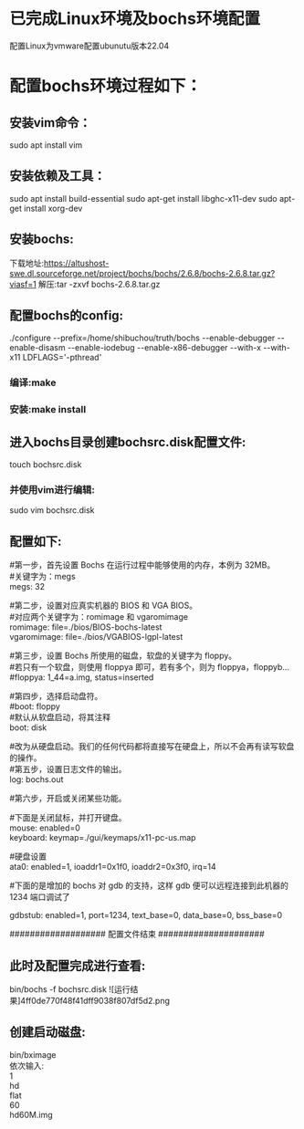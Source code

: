 # 已完成Linux环境及bochs环境配置
配置Linux为vmware配置ubunutu版本22.04
# 配置bochs环境过程如下：
## 安装vim命令：
sudo apt install vim
## 安装依赖及工具：
sudo apt install build-essential
sudo apt-get install libghc-x11-dev
sudo apt-get install xorg-dev
## 安装bochs:
下载地址:https://altushost-swe.dl.sourceforge.net/project/bochs/bochs/2.6.8/bochs-2.6.8.tar.gz?viasf=1
解压:tar -zxvf bochs-2.6.8.tar.gz
## 配置bochs的config:
./configure --prefix=/home/shibuchou/truth/bochs --enable-debugger --enable-disasm --enable-iodebug --enable-x86-debugger --with-x --with-x11 LDFLAGS='-pthread'
### 编译:make
### 安装:make install
## 进入bochs目录创建bochsrc.disk配置文件:
touch bochsrc.disk
### 并使用vim进行编辑:
sudo vim bochsrc.disk
## 配置如下:
#第一步，首先设置 Bochs 在运行过程中能够使用的内存，本例为 32MB。  
#关键字为：megs  
megs: 32

#第二步，设置对应真实机器的 BIOS 和 VGA BIOS。  
#对应两个关键字为：romimage 和 vgaromimage  
romimage: file=./bios/BIOS-bochs-latest  
vgaromimage: file=./bios/VGABIOS-lgpl-latest

#第三步，设置 Bochs 所使用的磁盘，软盘的关键字为 floppy。  
#若只有一个软盘，则使用 floppya 即可，若有多个，则为 floppya，floppyb…  
#floppya: 1_44=a.img, status=inserted

#第四步，选择启动盘符。  
#boot: floppy  
#默认从软盘启动，将其注释  
boot: disk

#改为从硬盘启动。我们的任何代码都将直接写在硬盘上，所以不会再有读写软盘的操作。  
#第五步，设置日志文件的输出。  
log: bochs.out

#第六步，开启或关闭某些功能。

#下面是关闭鼠标，并打开键盘。  
mouse: enabled=0  
keyboard: keymap=./gui/keymaps/x11-pc-us.map

#硬盘设置  
ata0: enabled=1, ioaddr1=0x1f0, ioaddr2=0x3f0, irq=14

#下面的是增加的 bochs 对 gdb 的支持，这样 gdb 便可以远程连接到此机器的 1234 端口调试了

gdbstub: enabled=1, port=1234, text_base=0, data_base=0, bss_base=0

################### 配置文件结束 #####################
## 此时及配置完成进行查看:
bin/bochs -f bochsrc.disk
![运行结果]4ff0de770f48f41dff9038f807df5d2.png
## 创建启动磁盘:
bin/bximage  
依次输入:  
1  
hd  
flat  
60  
hd60M.img  
